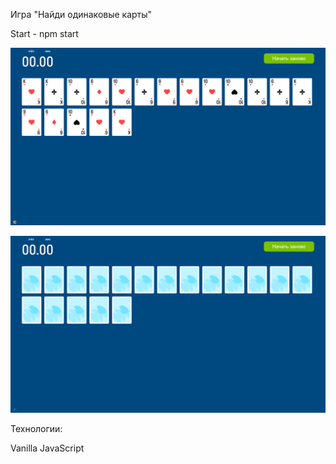 Игра "Найди одинаковые карты"


Start - npm start


![Alt text](image-1.png)

![Alt text](image.png)

Технологии:

Vanilla JavaScript

